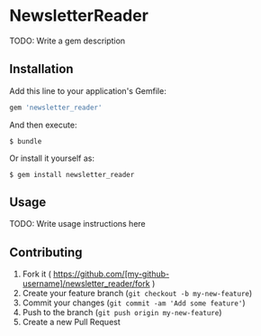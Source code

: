 # NewsletterReader

TODO: Write a gem description

## Installation

Add this line to your application's Gemfile:

```ruby
gem 'newsletter_reader'
```

And then execute:

    $ bundle

Or install it yourself as:

    $ gem install newsletter_reader

## Usage

TODO: Write usage instructions here

## Contributing

1. Fork it ( https://github.com/[my-github-username]/newsletter_reader/fork )
2. Create your feature branch (`git checkout -b my-new-feature`)
3. Commit your changes (`git commit -am 'Add some feature'`)
4. Push to the branch (`git push origin my-new-feature`)
5. Create a new Pull Request
